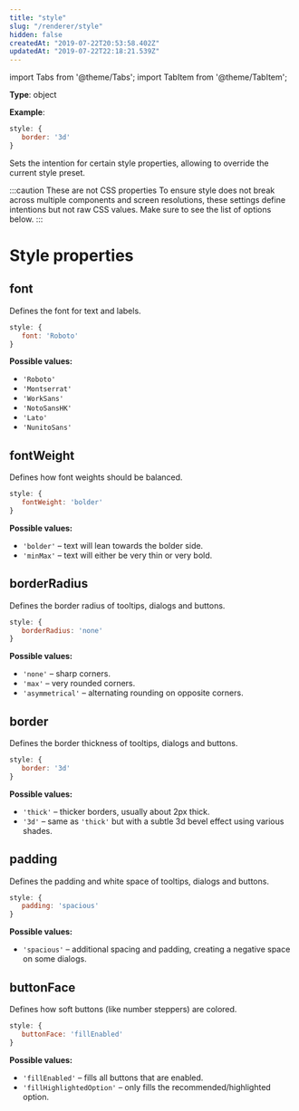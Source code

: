 ```yaml
---
title: "style"
slug: "/renderer/style"
hidden: false
createdAt: "2019-07-22T20:53:58.402Z"
updatedAt: "2019-07-22T22:18:21.539Z"
---
```


import Tabs from '@theme/Tabs';
import TabItem from '@theme/TabItem';

**Type**: object  

**Example**:
```javascript
style: {
   border: '3d'
}
```

Sets the intention for certain style properties, allowing to override the current style preset.

:::caution These are not CSS properties
To ensure style does not break across multiple components and screen resolutions, these settings define intentions but not raw CSS values. Make sure to see the list of options below.
:::

# Style properties

## font

Defines the font for text and labels.

```javascript
style: {
   font: 'Roboto'
}
```

**Possible values:** 
- `'Roboto'`
- `'Montserrat'`
- `'WorkSans'`
- `'NotoSansHK'`
- `'Lato'`
- `'NunitoSans'`

## fontWeight

Defines how font weights should be balanced.

```javascript
style: {
   fontWeight: 'bolder'
}
```

**Possible values:** 
- `'bolder'` – text will lean towards the bolder side.
- `'minMax'` – text will either be very thin or very bold.


## borderRadius

Defines the border radius of tooltips, dialogs and buttons.

```javascript
style: {
   borderRadius: 'none'
}
```

**Possible values:** 
- `'none'` – sharp corners.
- `'max'` – very rounded corners.
- `'asymmetrical'` – alternating rounding on opposite corners.


## border

Defines the border thickness of tooltips, dialogs and buttons.

```javascript
style: {
   border: '3d'
}
```

**Possible values:** 
- `'thick'` – thicker borders, usually about 2px thick.
- `'3d'` – same as `'thick'` but with a subtle 3d bevel effect using various shades.


## padding

Defines the padding and white space of tooltips, dialogs and buttons.

```javascript
style: {
   padding: 'spacious'
}
```

**Possible values:** 
- `'spacious'` – additional spacing and padding, creating a negative space on some dialogs.


## buttonFace

Defines how soft buttons (like number steppers) are colored.

```javascript
style: {
   buttonFace: 'fillEnabled'
}
```

**Possible values:** 
- `'fillEnabled'` – fills all buttons that are enabled.
- `'fillHighlightedOption'` – only fills the recommended/highlighted option.
